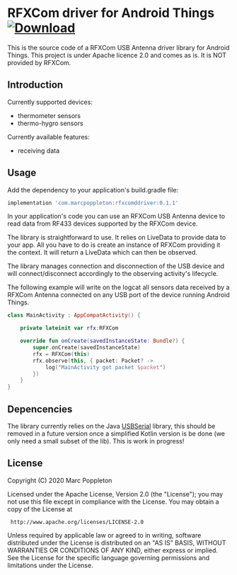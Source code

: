 RFXCom driver for Android Things [ ![Download](https://api.bintray.com/packages/marcpoppleton/Maven/com.marcpoppleton%3Arfxcomdriver/images/download.svg) ](https://bintray.com/marcpoppleton/Maven/com.marcpoppleton%3Awsepdkdriver/_latestVersion)
============================

This is the source code of a RFXCom USB Antenna driver library for Android Things.
This project is under Apache licence 2.0 and comes as is. It is NOT provided by RFXCom.

Introduction
-------------

Currently supported devices:

* thermometer sensors
* thermo-hygro sensors

Currently available features:

* receiving data

Usage
--------

Add the dependency to your application's build.gradle file:

```groovy
implementation 'com.marcpoppleton:rfxcomddriver:0.1.1'
```

In your application's code you can use an RFXCom USB Antenna device to read data from RF433 devices supported by the RFXCom device.

The library is straightforward to use. It relies on LiveData to provide data to your app. All you have to do is create an instance of RFXCom providing it the context. It will return a LiveData which can then be observed.

The library manages connection and disconnection of the USB device and will connect/disconnect accordingly to the observing activity's lifecycle.

The following example will write on the logcat all sensors data received by a RFXCom Antenna connected on any USB port of the device running Android Things.
```kotlin
class MainActivity : AppCompatActivity() {

    private lateinit var rfx:RFXCom

    override fun onCreate(savedInstanceState: Bundle?) {
        super.onCreate(savedInstanceState)
        rfx = RFXCom(this)
        rfx.observe(this, { packet: Packet? ->
            log("MainActivity got packet $packet")
        })
    }
}
```

Depencencies
--------

The library currently relies on the Java [USBSerial](https://github.com/felHR85/UsbSerial) library, this should be removed in a future version once a simplified Kotlin version is be done (we only need a small subset of the lib). This is work in progress!

License
--------

Copyright (C) 2020 Marc Poppleton

Licensed under the Apache License, Version 2.0 (the "License");
you may not use this file except in compliance with the License.
You may obtain a copy of the License at

     http://www.apache.org/licenses/LICENSE-2.0

Unless required by applicable law or agreed to in writing, software
distributed under the License is distributed on an "AS IS" BASIS,
WITHOUT WARRANTIES OR CONDITIONS OF ANY KIND, either express or implied.
See the License for the specific language governing permissions and
limitations under the License.
